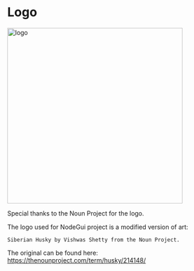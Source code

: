 # Logo

<img alt="logo" src="https://github.com/nodegui/nodegui/raw/master/extras/logo/logo.png" height="400" />

Special thanks to the Noun Project for the logo.

The logo used for NodeGui project is a modified version of art:

```
Siberian Husky by Vishwas Shetty from the Noun Project.
```

The original can be found here: https://thenounproject.com/term/husky/214148/

